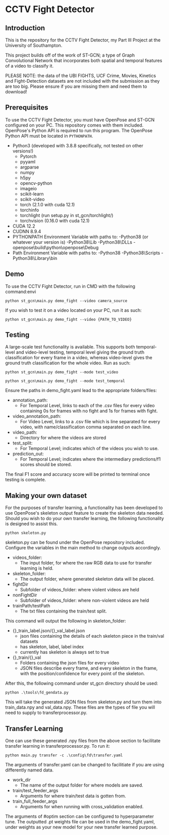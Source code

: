 # CCTV Fight Detector

## Introduction
This is the repository for the CCTV Fight Detector, my Part III Project at the University of Southampton.

This project builds off of the work of ST-GCN; a type of Graph Convolutional Network that incorporates both spatial and temporal features of a video to classify it.

PLEASE NOTE: the data of the UBI FIGHTS, UCF Crime, Movies, Kinetics and Fight-Detection datasets are not included with the submission as they are too big. Please ensure if you are missing them and need them to download!

## Prerequisites
To use the CCTV Fight Detector, you must have OpenPose and ST-GCN configured on your PC.
This repository comes with them included.
OpenPose's Python API is required to run this program.
The OpenPose Python API must be located in `PYTHONPATH`.
- Python3 (developed with 3.8.8 specifically, not tested on other versions!)
    - Pytorch
    - pyyaml
    - argparse
    - numpy
    - h5py
    - opencv-python
    - imageio
    - scikit-learn
    - scikit-video
    - torch (2.1.0 with cuda 12.1)
    - torchinfo
    - torchlight (run setup.py in st_gcn/torchlight/)
    - torchvision (0.16.0 with cuda 12.1)
- CUDA 12.2
- CUDNN 8.9.4
- PYTHONPATH Environment Variable with paths to:
    -Python38 (or whatever your version is)
    -Python38\Lib
    -Python38\DLLs
    -openpose\build\python\openpose\Debug
- Path Environment Variable with paths to:
    -Python38
    -Python38\Scripts
    -Python38\Library\bin


## Demo
To use the CCTV Fight Detector, run in CMD with the following command:envi
```shell
python st_gcn\main.py demo_fight --video camera_source
```

If you wish to test it on a video located on your PC, run it as such:
```shell
python st_gcn\main.py demo_fight --video {PATH_TO_VIDEO}
```

## Testing
A large-scale test functionality is available. This supports both temporal-level and video-level testing, temporal level giving the ground truth classification for every frame in a video, whereas video-level gives the ground truth classification for the whole video.
Run as such:
```shell
python st_gcn\main.py demo_fight --mode test_video
```

```shell
python st_gcn\main.py demo_fight --mode test_temporal
```

Ensure the paths in demo_fight.yaml lead to the appropriate folders/files:
- annotation_path: 
    - For Temporal Level, links to each of the .csv files for every video containing 0s for frames with no fight and 1s for frames with fight.
- video_annotation_path: 
    - For Video Level, links to a .csv file which is line separated for every video, with name/classification comma separated on each line.
- video_path:
    - Directory for where the videos are stored
- test_split:
    - For Temporal Level; indicates which of the videos you wish to use.
- prediction_out:
    - For Temporal Level; indicates where the intermediary predictions/f1 scores should be stored.

The final F1 score and accuracy score will be printed to terminal once testing is complete.

## Making your own dataset
For the purposes of transfer learning, a functionality has been developed to use OpenPose's skeleton output feature to create the skeleton data needed.
Should you wish to do your own transfer learning, the following functionality is designed to assist this.

```shell
python skeleton.py
```
skeleton.py can be found under the OpenPose repository included.
Configure the variables in the main method to change outputs accordingly.
- videos_folder:
    - The input folder, for where the raw RGB data to use for transfer learning is held.
- skeleton_folder:
    - The output folder, where generated skeleton data will be placed.
- fightDir
    - Subfolder of videos_folder: where violent videos are held
- nonFightDir
    - Subfolder of videos_folder: where non-violent videos are held
- trainPath/testPath
    - The txt files containing the train/test split.

This command will output the following in skeleton_folder:
- {}_train_label.json/{}_val_label.json
    - json files containing the details of each skeleton piece in the train/val datasets
    - has skeleton, label, label index
    - currently has skeleton is always set to true
- {}_train/{}_val
    - Folders containing the json files for every video
    - JSON files describe every frame, and every skeleton in the frame, with the position/confidence for every point of the skeleton.

After this, the following command under st_gcn directory should be used:
```shell
python .\tools\fd_gendata.py
```

This will take the generated JSON files from skeleton.py and turn them into train_data.npy and val_data.npy.
These files are the types of file you will need to supply to transferprocessor.py.

## Transfer Learning
One can use these generated .npy files from the above section to facilitate transfer learning in transferprocessor.py.
To run it:
```shell
python main.py transfer -c .\config\fd\transfer.yaml 
```

The arguments of transfer.yaml can be changed to facilitiate if you are using differently named data.
- work_dir
    - The name of the output folder for where models are saved.
- train/test_feeder_args
    - Arguments for where train/test data is gotten from.
- train_full_feeder_args
    - Arguments for when running with cross_validation enabled.

The arguments of #optim section can be configured to hyperparameter tune.
The outputted .pt weights file can be used in the demo_fight.yaml, under weights as your new model for your new transfer learned purpose.